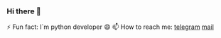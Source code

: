 ### Hi there 👋
⚡ Fun fact: I`m python developer 😄
📫 How to reach me: [telegram](https://t.me/VitaliyPavlov) [mail](mailto:pvagbox@gmail.com)

<!--
**VitaliyPavlow/VitaliyPavlow** is a ✨ _special_ ✨ repository because its `README.md` (this file) appears on your GitHub profile.

Here are some ideas to get you started:

- 🔭 I’m currently working on ...
- 🌱 I’m currently learning ...
- 👯 I’m looking to collaborate on ...
- 🤔 I’m looking for help with ...
- 💬 Ask me about ...
- 📫 How to reach me: ...
- 😄 Pronouns: ...
- ⚡ Fun fact: ...
-->
